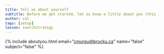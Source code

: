```yaml
---
title: Tell us about yourself
subtitle: Before we get started, let us know a little about you (this is option, but helps us out a lot!)
author: cal
tags: [setup]
lesson: searchstrategy
---
```



{% include aboutyou.html email="cmurgu@brocku.ca" name="false" subject="false" %}
<br>